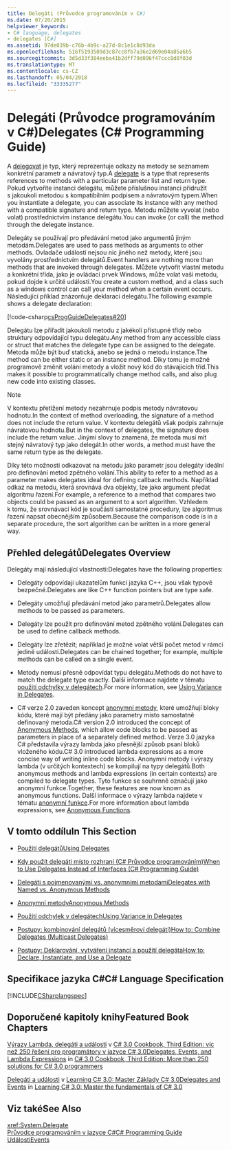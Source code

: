 ```yaml
---
title: Delegáti (Průvodce programováním v C#)
ms.date: 07/20/2015
helpviewer_keywords:
- C# language, delegates
- delegates [C#]
ms.assetid: 97de039b-c76b-4b9c-a27d-8c1e1c8d93da
ms.openlocfilehash: 516f5193509d3c87cc8fb7a36e2d69e04a85a6b5
ms.sourcegitcommit: 3d5d33f384eeba41b2dff79d096f47ccc8d8f03d
ms.translationtype: MT
ms.contentlocale: cs-CZ
ms.lasthandoff: 05/04/2018
ms.locfileid: "33335277"
---
```

# <a name="delegates-c-programming-guide"></a><span data-ttu-id="d820b-102">Delegáti (Průvodce programováním v C#)</span><span class="sxs-lookup"><span data-stu-id="d820b-102">Delegates (C# Programming Guide)</span></span>
<span data-ttu-id="d820b-103">A [delegovat](../../../csharp/language-reference/keywords/delegate.md) je typ, který reprezentuje odkazy na metody se seznamem konkrétní parametr a návratový typ.</span><span class="sxs-lookup"><span data-stu-id="d820b-103">A [delegate](../../../csharp/language-reference/keywords/delegate.md) is a type that represents references to methods with a particular parameter list and return type.</span></span> <span data-ttu-id="d820b-104">Pokud vytvoříte instanci delegátu, můžete příslušnou instanci přidružit s jakoukoli metodou s kompatibilním podpisem a návratovým typem.</span><span class="sxs-lookup"><span data-stu-id="d820b-104">When you instantiate a delegate, you can associate its instance with any method with a compatible signature and return type.</span></span> <span data-ttu-id="d820b-105">Metodu můžete vyvolat (nebo volat) prostřednictvím instance delegátu.</span><span class="sxs-lookup"><span data-stu-id="d820b-105">You can invoke (or call) the method through the delegate instance.</span></span>  
  
 <span data-ttu-id="d820b-106">Delegáty se používají pro předávání metod jako argumentů jiným metodám.</span><span class="sxs-lookup"><span data-stu-id="d820b-106">Delegates are used to pass methods as arguments to other methods.</span></span> <span data-ttu-id="d820b-107">Ovladače událostí nejsou nic jiného než metody, které jsou vyvolány prostřednictvím delegátů.</span><span class="sxs-lookup"><span data-stu-id="d820b-107">Event handlers are nothing more than methods that are invoked through delegates.</span></span> <span data-ttu-id="d820b-108">Můžete vytvořit vlastní metodu a konkrétní třída, jako je ovládací prvek Windows, může volat vaši metodu, pokud dojde k určité události.</span><span class="sxs-lookup"><span data-stu-id="d820b-108">You create a custom method, and a class such as a windows control can call your method when a certain event occurs.</span></span> <span data-ttu-id="d820b-109">Následující příklad znázorňuje deklaraci delegátu.</span><span class="sxs-lookup"><span data-stu-id="d820b-109">The following example shows a delegate declaration:</span></span>  
  
 [!code-csharp[csProgGuideDelegates#20](../../../csharp/programming-guide/delegates/codesnippet/CSharp/index_1.cs)]  
  
 <span data-ttu-id="d820b-110">Delegátu lze přiřadit jakoukoli metodu z jakékoli přístupné třídy nebo struktury odpovídající typu delegátu.</span><span class="sxs-lookup"><span data-stu-id="d820b-110">Any method from any accessible class or struct that matches the delegate type can be assigned to the delegate.</span></span> <span data-ttu-id="d820b-111">Metoda může být buď statická, anebo se jedná o metodu instance.</span><span class="sxs-lookup"><span data-stu-id="d820b-111">The method can be either static or an instance method.</span></span> <span data-ttu-id="d820b-112">Díky tomu je možné programově změnit volání metody a vložit nový kód do stávajících tříd.</span><span class="sxs-lookup"><span data-stu-id="d820b-112">This makes it possible to programmatically change method calls, and also plug new code into existing classes.</span></span>  
  
> [!NOTE]
>  <span data-ttu-id="d820b-113">V kontextu přetížení metody nezahrnuje podpis metody návratovou hodnotu.</span><span class="sxs-lookup"><span data-stu-id="d820b-113">In the context of method overloading, the signature of a method does not include the return value.</span></span> <span data-ttu-id="d820b-114">V kontextu delegátů však podpis zahrnuje návratovou hodnotu.</span><span class="sxs-lookup"><span data-stu-id="d820b-114">But in the context of delegates, the signature does include the return value.</span></span> <span data-ttu-id="d820b-115">Jinými slovy to znamená, že metoda musí mít stejný návratový typ jako delegát.</span><span class="sxs-lookup"><span data-stu-id="d820b-115">In other words, a method must have the same return type as the delegate.</span></span>  
  
 <span data-ttu-id="d820b-116">Díky této možnosti odkazovat na metodu jako parametr jsou delegáty ideální pro definování metod zpětného volání.</span><span class="sxs-lookup"><span data-stu-id="d820b-116">This ability to refer to a method as a parameter makes delegates ideal for defining callback methods.</span></span> <span data-ttu-id="d820b-117">Například odkaz na metodu, která srovnává dva objekty, lze jako argument předat algoritmu řazení.</span><span class="sxs-lookup"><span data-stu-id="d820b-117">For example, a reference to a method that compares two objects could be passed as an argument to a sort algorithm.</span></span> <span data-ttu-id="d820b-118">Vzhledem k tomu, že srovnávací kód je součástí samostatné procedury, lze algoritmus řazení napsat obecnějším způsobem.</span><span class="sxs-lookup"><span data-stu-id="d820b-118">Because the comparison code is in a separate procedure, the sort algorithm can be written in a more general way.</span></span>  
  
## <a name="delegates-overview"></a><span data-ttu-id="d820b-119">Přehled delegátů</span><span class="sxs-lookup"><span data-stu-id="d820b-119">Delegates Overview</span></span>  
 <span data-ttu-id="d820b-120">Delegáty mají následující vlastnosti:</span><span class="sxs-lookup"><span data-stu-id="d820b-120">Delegates have the following properties:</span></span>  
  
-   <span data-ttu-id="d820b-121">Delegáty odpovídají ukazatelům funkcí jazyka C++, jsou však typově bezpečné.</span><span class="sxs-lookup"><span data-stu-id="d820b-121">Delegates are like C++ function pointers but are type safe.</span></span>  
  
-   <span data-ttu-id="d820b-122">Delegáty umožňují předávání metod jako parametrů.</span><span class="sxs-lookup"><span data-stu-id="d820b-122">Delegates allow methods to be passed as parameters.</span></span>  
  
-   <span data-ttu-id="d820b-123">Delegáty lze použít pro definování metod zpětného volání.</span><span class="sxs-lookup"><span data-stu-id="d820b-123">Delegates can be used to define callback methods.</span></span>  
  
-   <span data-ttu-id="d820b-124">Delegáty lze zřetězit; například je možné volat větší počet metod v rámci jediné události.</span><span class="sxs-lookup"><span data-stu-id="d820b-124">Delegates can be chained together; for example, multiple methods can be called on a single event.</span></span>  
  
-   <span data-ttu-id="d820b-125">Metody nemusí přesně odpovídat typu delegátu.</span><span class="sxs-lookup"><span data-stu-id="d820b-125">Methods do not have to match the delegate type exactly.</span></span> <span data-ttu-id="d820b-126">Další informace najdete v tématu [použití odchylky v delegátech](../../../csharp/programming-guide/concepts/covariance-contravariance/using-variance-in-delegates.md).</span><span class="sxs-lookup"><span data-stu-id="d820b-126">For more information, see [Using Variance in Delegates](../../../csharp/programming-guide/concepts/covariance-contravariance/using-variance-in-delegates.md).</span></span>  
  
-   <span data-ttu-id="d820b-127">C# verze 2.0 zaveden koncept [anonymní metody](../../../csharp/programming-guide/statements-expressions-operators/anonymous-methods.md), které umožňují bloky kódu, které mají být předány jako parametry místo samostatně definovaný metoda.</span><span class="sxs-lookup"><span data-stu-id="d820b-127">C# version 2.0 introduced the concept of [Anonymous Methods](../../../csharp/programming-guide/statements-expressions-operators/anonymous-methods.md), which allow code blocks to be passed as parameters in place of a separately defined method.</span></span> <span data-ttu-id="d820b-128">Verze 3.0 jazyka C# představila výrazy lambda jako přesnější způsob psaní bloků vloženého kódu.</span><span class="sxs-lookup"><span data-stu-id="d820b-128">C# 3.0 introduced lambda expressions as a more concise way of writing inline code blocks.</span></span> <span data-ttu-id="d820b-129">Anonymní metody i výrazy lambda (v určitých kontextech) se kompilují na typy delegátů.</span><span class="sxs-lookup"><span data-stu-id="d820b-129">Both anonymous methods and lambda expressions (in certain contexts) are compiled to delegate types.</span></span> <span data-ttu-id="d820b-130">Tyto funkce se souhrnně označují jako anonymní funkce.</span><span class="sxs-lookup"><span data-stu-id="d820b-130">Together, these features are now known as anonymous functions.</span></span> <span data-ttu-id="d820b-131">Další informace o výrazy lambda najdete v tématu [anonymní funkce](../../../csharp/programming-guide/statements-expressions-operators/anonymous-functions.md).</span><span class="sxs-lookup"><span data-stu-id="d820b-131">For more information about lambda expressions, see [Anonymous Functions](../../../csharp/programming-guide/statements-expressions-operators/anonymous-functions.md).</span></span>  
  
## <a name="in-this-section"></a><span data-ttu-id="d820b-132">V tomto oddílu</span><span class="sxs-lookup"><span data-stu-id="d820b-132">In This Section</span></span>  
  
-   [<span data-ttu-id="d820b-133">Použití delegátů</span><span class="sxs-lookup"><span data-stu-id="d820b-133">Using Delegates</span></span>](../../../csharp/programming-guide/delegates/using-delegates.md)  
  
-   [<span data-ttu-id="d820b-134">Kdy použít delegáti místo rozhraní (C# Průvodce programováním)</span><span class="sxs-lookup"><span data-stu-id="d820b-134">When to Use Delegates Instead of Interfaces (C# Programming Guide)</span></span>](http://msdn.microsoft.com/library/2e759bdf-7ca4-4005-8597-af92edf6d8f0)  
  
-   [<span data-ttu-id="d820b-135">Delegáti s pojmenovanými vs. anonymními metodami</span><span class="sxs-lookup"><span data-stu-id="d820b-135">Delegates with Named vs. Anonymous Methods</span></span>](../../../csharp/programming-guide/delegates/delegates-with-named-vs-anonymous-methods.md)  
  
-   [<span data-ttu-id="d820b-136">Anonymní metody</span><span class="sxs-lookup"><span data-stu-id="d820b-136">Anonymous Methods</span></span>](../../../csharp/programming-guide/statements-expressions-operators/anonymous-methods.md)  
  
-   [<span data-ttu-id="d820b-137">Použití odchylek v delegátech</span><span class="sxs-lookup"><span data-stu-id="d820b-137">Using Variance in Delegates</span></span>](../../../csharp/programming-guide/concepts/covariance-contravariance/using-variance-in-delegates.md)  
  
-   [<span data-ttu-id="d820b-138">Postupy: kombinování delegátů (vícesměroví delegáti)</span><span class="sxs-lookup"><span data-stu-id="d820b-138">How to: Combine Delegates (Multicast Delegates)</span></span>](../../../csharp/programming-guide/delegates/how-to-combine-delegates-multicast-delegates.md)  
  
-   [<span data-ttu-id="d820b-139">Postupy: Deklarování, vytváření instancí a použití delegáta</span><span class="sxs-lookup"><span data-stu-id="d820b-139">How to: Declare, Instantiate, and Use a Delegate</span></span>](../../../csharp/programming-guide/delegates/how-to-declare-instantiate-and-use-a-delegate.md)  
  
## <a name="c-language-specification"></a><span data-ttu-id="d820b-140">Specifikace jazyka C#</span><span class="sxs-lookup"><span data-stu-id="d820b-140">C# Language Specification</span></span>  
 [!INCLUDE[CSharplangspec](~/includes/csharplangspec-md.md)]  
  
## <a name="featured-book-chapters"></a><span data-ttu-id="d820b-141">Doporučené kapitoly knihy</span><span class="sxs-lookup"><span data-stu-id="d820b-141">Featured Book Chapters</span></span>  
 <span data-ttu-id="d820b-142">[Výrazy Lambda, delegáti a události](https://msdn.microsoft.com/library/orm-9780596516109-03-09.aspx) v [C# 3.0 Cookbook, Third Edition: víc než 250 řešení pro programátory v jazyce C# 3.0](https://msdn.microsoft.com/library/orm-9780596516109-03.aspx)</span><span class="sxs-lookup"><span data-stu-id="d820b-142">[Delegates, Events, and Lambda Expressions](https://msdn.microsoft.com/library/orm-9780596516109-03-09.aspx) in [C# 3.0 Cookbook, Third Edition: More than 250 solutions for C# 3.0 programmers](https://msdn.microsoft.com/library/orm-9780596516109-03.aspx)</span></span>  
  
 <span data-ttu-id="d820b-143">[Delegáti a události](https://msdn.microsoft.com/library/orm-9780596521066-01-17.aspx) v [Learning C# 3.0: Master Základy C# 3.0](https://msdn.microsoft.com/library/orm-9780596521066-01.aspx)</span><span class="sxs-lookup"><span data-stu-id="d820b-143">[Delegates and Events](https://msdn.microsoft.com/library/orm-9780596521066-01-17.aspx) in [Learning C# 3.0: Master the fundamentals of C# 3.0](https://msdn.microsoft.com/library/orm-9780596521066-01.aspx)</span></span>  
  
## <a name="see-also"></a><span data-ttu-id="d820b-144">Viz také</span><span class="sxs-lookup"><span data-stu-id="d820b-144">See Also</span></span>  
 <xref:System.Delegate>  
 [<span data-ttu-id="d820b-145">Průvodce programováním v jazyce C#</span><span class="sxs-lookup"><span data-stu-id="d820b-145">C# Programming Guide</span></span>](../../../csharp/programming-guide/index.md)  
 [<span data-ttu-id="d820b-146">Události</span><span class="sxs-lookup"><span data-stu-id="d820b-146">Events</span></span>](../../../csharp/programming-guide/events/index.md)
